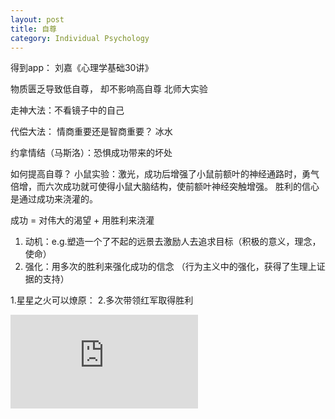 ```yaml
---
layout: post
title: 自尊
category: Individual Psychology
---
```


得到app： 刘嘉《心理学基础30讲》

物质匮乏导致低自尊， 却不影响高自尊
北师大实验

走神大法：不看镜子中的自己

代偿大法：
情商重要还是智商重要？
冰水

约拿情结（马斯洛）：恐惧成功带来的坏处

如何提高自尊？
小鼠实验：激光，成功后增强了小鼠前额叶的神经通路时，勇气倍增，而六次成功就可使得小鼠大脑结构，使前额叶神经突触增强。
胜利的信心是通过成功来浇灌的。

成功 = 对伟大的渴望 + 用胜利来浇灌
1. 动机：e.g.塑造一个了不起的远景去激励人去追求目标（积极的意义，理念，使命）
2. 强化：用多次的胜利来强化成功的信念
（行为主义中的强化，获得了生理上证据的支持）

1.星星之火可以燎原：
2.多次带领红军取得胜利

![如何看待失败](https://purplecornflakes.github.io/individual%20psychology/2018/04/01/growth-or-fixed.html)


